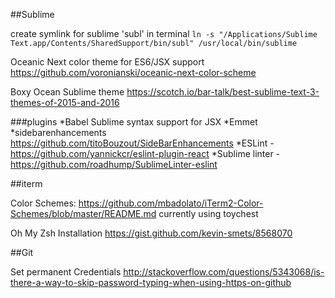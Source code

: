
##Sublime

create symlink for sublime 'subl' in terminal
`ln -s "/Applications/Sublime Text.app/Contents/SharedSupport/bin/subl" /usr/local/bin/sublime`

Oceanic Next color theme for ES6/JSX support
https://github.com/voronianski/oceanic-next-color-scheme

Boxy Ocean Sublime theme
https://scotch.io/bar-talk/best-sublime-text-3-themes-of-2015-and-2016

###plugins
*Babel Sublime syntax support for JSX
*Emmet
*sidebarenhancements https://github.com/titoBouzout/SideBarEnhancements
*ESLint - https://github.com/yannickcr/eslint-plugin-react
*Sublime linter - https://github.com/roadhump/SublimeLinter-eslint


##iterm

Color Schemes: https://github.com/mbadolato/iTerm2-Color-Schemes/blob/master/README.md
	currently using toychest

Oh My Zsh Installation
	https://gist.github.com/kevin-smets/8568070


##Git

Set permanent Credentials
	http://stackoverflow.com/questions/5343068/is-there-a-way-to-skip-password-typing-when-using-https-on-github